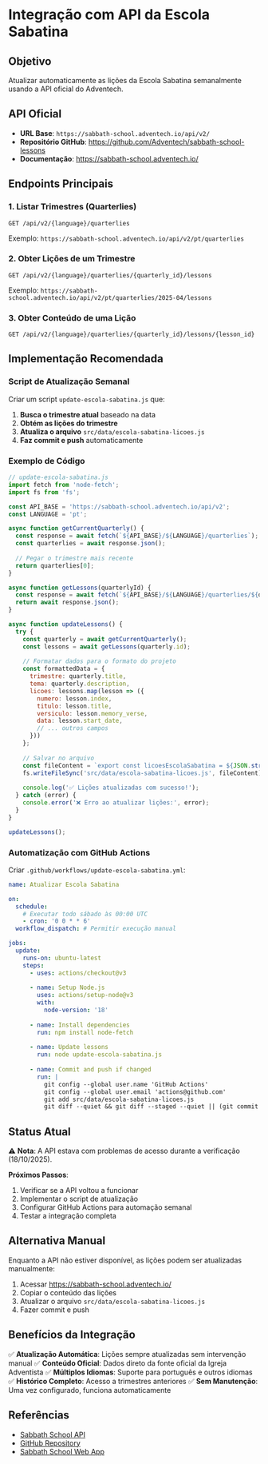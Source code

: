 # Integração com API da Escola Sabatina

## Objetivo
Atualizar automaticamente as lições da Escola Sabatina semanalmente usando a API oficial do Adventech.

## API Oficial
- **URL Base**: `https://sabbath-school.adventech.io/api/v2/`
- **Repositório GitHub**: https://github.com/Adventech/sabbath-school-lessons
- **Documentação**: https://sabbath-school.adventech.io/

## Endpoints Principais

### 1. Listar Trimestres (Quarterlies)
```
GET /api/v2/{language}/quarterlies
```
Exemplo: `https://sabbath-school.adventech.io/api/v2/pt/quarterlies`

### 2. Obter Lições de um Trimestre
```
GET /api/v2/{language}/quarterlies/{quarterly_id}/lessons
```
Exemplo: `https://sabbath-school.adventech.io/api/v2/pt/quarterlies/2025-04/lessons`

### 3. Obter Conteúdo de uma Lição
```
GET /api/v2/{language}/quarterlies/{quarterly_id}/lessons/{lesson_id}
```

## Implementação Recomendada

### Script de Atualização Semanal

Criar um script `update-escola-sabatina.js` que:

1. **Busca o trimestre atual** baseado na data
2. **Obtém as lições do trimestre**
3. **Atualiza o arquivo** `src/data/escola-sabatina-licoes.js`
4. **Faz commit e push** automaticamente

### Exemplo de Código

```javascript
// update-escola-sabatina.js
import fetch from 'node-fetch';
import fs from 'fs';

const API_BASE = 'https://sabbath-school.adventech.io/api/v2';
const LANGUAGE = 'pt';

async function getCurrentQuarterly() {
  const response = await fetch(`${API_BASE}/${LANGUAGE}/quarterlies`);
  const quarterlies = await response.json();
  
  // Pegar o trimestre mais recente
  return quarterlies[0];
}

async function getLessons(quarterlyId) {
  const response = await fetch(`${API_BASE}/${LANGUAGE}/quarterlies/${quarterlyId}/lessons`);
  return await response.json();
}

async function updateLessons() {
  try {
    const quarterly = await getCurrentQuarterly();
    const lessons = await getLessons(quarterly.id);
    
    // Formatar dados para o formato do projeto
    const formattedData = {
      trimestre: quarterly.title,
      tema: quarterly.description,
      licoes: lessons.map(lesson => ({
        numero: lesson.index,
        titulo: lesson.title,
        versiculo: lesson.memory_verse,
        data: lesson.start_date,
        // ... outros campos
      }))
    };
    
    // Salvar no arquivo
    const fileContent = `export const licoesEscolaSabatina = ${JSON.stringify(formattedData, null, 2)};\n`;
    fs.writeFileSync('src/data/escola-sabatina-licoes.js', fileContent);
    
    console.log('✅ Lições atualizadas com sucesso!');
  } catch (error) {
    console.error('❌ Erro ao atualizar lições:', error);
  }
}

updateLessons();
```

### Automatização com GitHub Actions

Criar `.github/workflows/update-escola-sabatina.yml`:

```yaml
name: Atualizar Escola Sabatina

on:
  schedule:
    # Executar todo sábado às 00:00 UTC
    - cron: '0 0 * * 6'
  workflow_dispatch: # Permitir execução manual

jobs:
  update:
    runs-on: ubuntu-latest
    steps:
      - uses: actions/checkout@v3
      
      - name: Setup Node.js
        uses: actions/setup-node@v3
        with:
          node-version: '18'
      
      - name: Install dependencies
        run: npm install node-fetch
      
      - name: Update lessons
        run: node update-escola-sabatina.js
      
      - name: Commit and push if changed
        run: |
          git config --global user.name 'GitHub Actions'
          git config --global user.email 'actions@github.com'
          git add src/data/escola-sabatina-licoes.js
          git diff --quiet && git diff --staged --quiet || (git commit -m "chore: Atualiza lições da Escola Sabatina" && git push)
```

## Status Atual

⚠️ **Nota**: A API estava com problemas de acesso durante a verificação (18/10/2025). 

**Próximos Passos**:
1. Verificar se a API voltou a funcionar
2. Implementar o script de atualização
3. Configurar GitHub Actions para automação semanal
4. Testar a integração completa

## Alternativa Manual

Enquanto a API não estiver disponível, as lições podem ser atualizadas manualmente:

1. Acessar https://sabbath-school.adventech.io/
2. Copiar o conteúdo das lições
3. Atualizar o arquivo `src/data/escola-sabatina-licoes.js`
4. Fazer commit e push

## Benefícios da Integração

✅ **Atualização Automática**: Lições sempre atualizadas sem intervenção manual
✅ **Conteúdo Oficial**: Dados direto da fonte oficial da Igreja Adventista
✅ **Múltiplos Idiomas**: Suporte para português e outros idiomas
✅ **Histórico Completo**: Acesso a trimestres anteriores
✅ **Sem Manutenção**: Uma vez configurado, funciona automaticamente

## Referências

- [Sabbath School API](https://sabbath-school.adventech.io/)
- [GitHub Repository](https://github.com/Adventech/sabbath-school-lessons)
- [Sabbath School Web App](https://sabbath-school.adventech.io/en)

